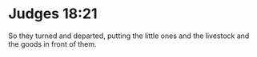 # Judges 18:21

So they turned and departed, putting the little ones and the livestock and the goods in front of them.
